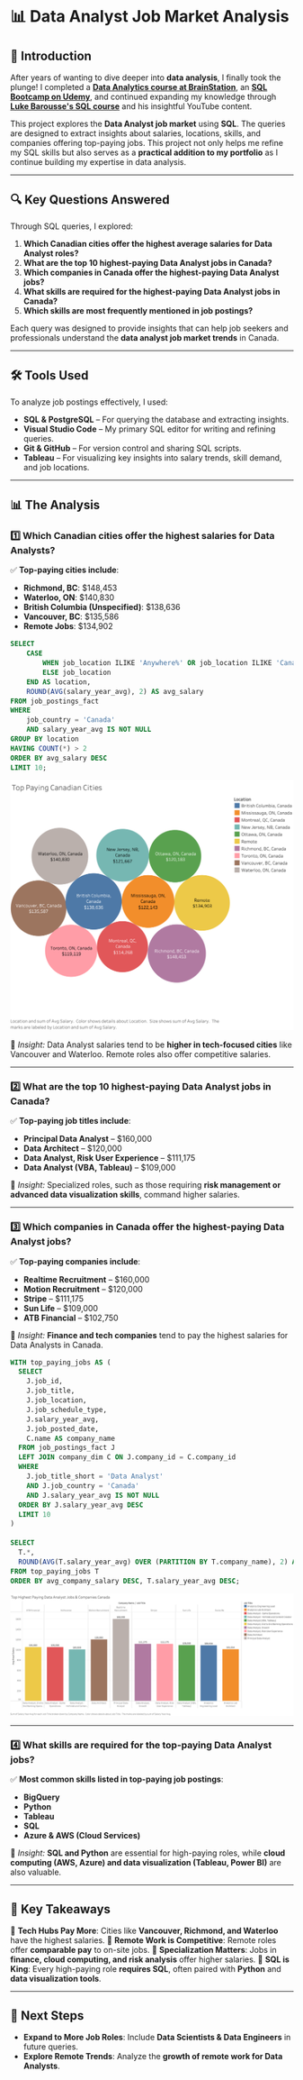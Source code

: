 # 📊 Data Analyst Job Market Analysis

## 📌 Introduction

After years of wanting to dive deeper into **data analysis**, I finally took the plunge! I completed a **[Data Analytics course at BrainStation](https://brainstation.io/course/toronto/data-analytics?utm_keyword=brainstation%20data%20analytics&utm_network=g&utm_matchtype=e&utm_creative=482969347331&utm_target=&utm_placement=&utm_device=c&utm_campaign=11729367083&utm_adgroup=116579475769&utm_source=AdWords&utm_target_id=kwd-817758893710&gad_source=1&gclid=Cj0KCQiA_NC9BhCkARIsABSnSTa6vvUpxcpNFYK6xtl-IJxuRwRLpSxi7wY0g18OSwV2M4MCRjA7veQaAkyuEALw_wcB)**, an **[SQL Bootcamp on Udemy](https://www.udemy.com/course/the-complete-sql-bootcamp/?couponCode=24T4MT180225)**, and continued expanding my knowledge through **[Luke Barousse's SQL course](https://www.lukebarousse.com/sql)** and his insightful YouTube content.

This project explores the **Data Analyst job market** using **SQL**. The queries are designed to extract insights about salaries, locations, skills, and companies offering top-paying jobs.
This project not only helps me refine my SQL skills but also serves as a **practical addition to my portfolio** as I continue building my expertise in data analysis.

---

## 🔍 **Key Questions Answered**

Through SQL queries, I explored:

1. **Which Canadian cities offer the highest average salaries for Data Analyst roles?**
2. **What are the top 10 highest-paying Data Analyst jobs in Canada?**
3. **Which companies in Canada offer the highest-paying Data Analyst jobs?**
4. **What skills are required for the highest-paying Data Analyst jobs in Canada?**
5. **Which skills are most frequently mentioned in job postings?**

Each query was designed to provide insights that can help job seekers and professionals understand the **data analyst job market trends** in Canada.

---

## 🛠 **Tools Used**

To analyze job postings effectively, I used:

- **SQL & PostgreSQL** – For querying the database and extracting insights.
- **Visual Studio Code** – My primary SQL editor for writing and refining queries.
- **Git & GitHub** – For version control and sharing SQL scripts.
- **Tableau** – For visualizing key insights into salary trends, skill demand, and job locations.

---

## 📊 **The Analysis**

### **1️⃣ Which Canadian cities offer the highest salaries for Data Analysts?**

✅ **Top-paying cities include**:

- **Richmond, BC**: $148,453
- **Waterloo, ON**: $140,830
- **British Columbia (Unspecified)**: $138,636
- **Vancouver, BC**: $135,586
- **Remote Jobs**: $134,902

```sql
SELECT
    CASE
        WHEN job_location ILIKE 'Anywhere%' OR job_location ILIKE 'Canada' THEN 'Remote'
        ELSE job_location
    END AS location,
    ROUND(AVG(salary_year_avg), 2) AS avg_salary
FROM job_postings_fact
WHERE
    job_country = 'Canada'
    AND salary_year_avg IS NOT NULL
GROUP BY location
HAVING COUNT(*) > 2
ORDER BY avg_salary DESC
LIMIT 10;
```

![Top-Paying Cities](images/Top_Paying_city.png)

🔹 _Insight:_ Data Analyst salaries tend to be **higher in tech-focused cities** like Vancouver and Waterloo. Remote roles also offer competitive salaries.

---

### **2️⃣ What are the top 10 highest-paying Data Analyst jobs in Canada?**

✅ **Top-paying job titles include**:

- **Principal Data Analyst** – $160,000
- **Data Architect** – $120,000
- **Data Analyst, Risk User Experience** – $111,175
- **Data Analyst (VBA, Tableau)** – $109,000

🔹 _Insight:_ Specialized roles, such as those requiring **risk management or advanced data visualization skills**, command higher salaries.

---

### **3️⃣ Which companies in Canada offer the highest-paying Data Analyst jobs?**

✅ **Top-paying companies include**:

- **Realtime Recruitment** – $160,000
- **Motion Recruitment** – $120,000
- **Stripe** – $111,175
- **Sun Life** – $109,000
- **ATB Financial** – $102,750

🔹 _Insight:_ **Finance and tech companies** tend to pay the highest salaries for Data Analysts in Canada.

```sql
WITH top_paying_jobs AS (
  SELECT
    J.job_id,
    J.job_title,
    J.job_location,
    J.job_schedule_type,
    J.salary_year_avg,
    J.job_posted_date,
    C.name AS company_name
  FROM job_postings_fact J
  LEFT JOIN company_dim C ON J.company_id = C.company_id
  WHERE
    J.job_title_short = 'Data Analyst'
    AND J.job_country = 'Canada'
    AND J.salary_year_avg IS NOT NULL
  ORDER BY J.salary_year_avg DESC
  LIMIT 10
)

SELECT
  T.*,
  ROUND(AVG(T.salary_year_avg) OVER (PARTITION BY T.company_name), 2) AS avg_company_salary
FROM top_paying_jobs T
ORDER BY avg_company_salary DESC, T.salary_year_avg DESC;
```

![Top-Paying Jobs](images/image.png)

---

### **4️⃣ What skills are required for the top-paying Data Analyst jobs?**

✅ **Most common skills listed in top-paying job postings**:

- **BigQuery**
- **Python**
- **Tableau**
- **SQL**
- **Azure & AWS (Cloud Services)**

🔹 _Insight:_ **SQL and Python** are essential for high-paying roles, while **cloud computing (AWS, Azure) and data visualization (Tableau, Power BI)** are also valuable.

---

## 🎯 **Key Takeaways**

📌 **Tech Hubs Pay More**: Cities like **Vancouver, Richmond, and Waterloo** have the highest salaries.
📌 **Remote Work is Competitive**: Remote roles offer **comparable pay** to on-site jobs.
📌 **Specialization Matters**: Jobs in **finance, cloud computing, and risk analysis** offer higher salaries.
📌 **SQL is King**: Every high-paying role **requires SQL**, often paired with **Python** and **data visualization tools**.

---

## 🚀 **Next Steps**

- **Expand to More Job Roles**: Include **Data Scientists & Data Engineers** in future queries.
- **Explore Remote Trends**: Analyze the **growth of remote work for Data Analysts**.
